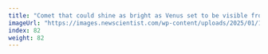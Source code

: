 ```yaml
---
title: "Comet that could shine as bright as Venus set to be visible from Earth"
imageUrl: "https://images.newscientist.com/wp-content/uploads/2025/01/10154735/SEI_235556609.jpg?width=788"
index: 82
weight: 82
---
```

